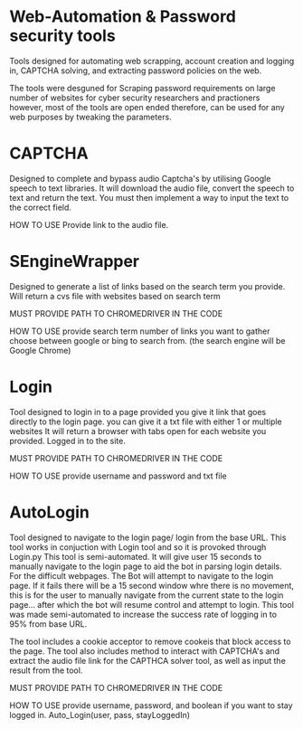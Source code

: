 # Web-Automation & Password security tools
Tools designed for automating web scrapping, account creation and logging in, CAPTCHA solving, and extracting password policies on the web.


The tools were desguned for Scraping password requirements on large number of websites for cyber security researchers and practioners however, most of the tools are open ended therefore, can be used for any web purposes by tweaking the parameters.

<h1>CAPTCHA</h1>
Designed to complete and bypass audio Captcha's by utilising Google speech to text libraries.
It will download the audio file, convert the speech to text and return the text.
You must then implement a way to input the text to the correct field.

HOW TO USE
Provide link to the audio file.

<h1>SEngineWrapper</h1>
Designed to generate a list of links based on the search term you provide.
Will return a cvs file with websites based on search term

MUST PROVIDE PATH TO CHROMEDRIVER IN THE CODE

HOW TO USE
provide search term
number of links you want to gather
choose between google or bing to search from. (the search engine will be Google Chrome)


<h1>Login</h1>
Tool designed to login in to a page provided you give it link that goes directly to the login page.
you can give it a txt file with either 1 or multiple websites
It will return a browser with tabs open for each website you provided. Logged in to the site.

MUST PROVIDE PATH TO CHROMEDRIVER IN THE CODE

HOW TO USE
provide username and password and txt file


<h1>AutoLogin</h1>
Tool designed to navigate to the login page/ login from the base URL. This tool works in conjuction with Login tool and so it is provoked through Login.py
This tool is semi-automated. It will give user 15 seconds to manually navigate to the login page to aid the bot in parsing login details. For the difficult webpages.
The Bot will attempt to navigate to the login page. If it fails there will be a 15 second window whre there is no movement, this is for the user to manually navigate from the current state to the login page... after which the bot will resume control and attempt to login.
This tool was made semi-automated to increase the success rate of logging in to 95% from base URL.

The tool includes a cookie acceptor to remove cookeis that block access to the page.
The tool also includes method to interact with CAPTCHA's and extract the audio file link for the CAPTHCA solver tool, as well as input the result from the tool.

MUST PROVIDE PATH TO CHROMEDRIVER IN THE CODE

HOW TO USE
provide username, password, and boolean if you want to stay logged in.
Auto_Login(user, pass, stayLoggedIn)
